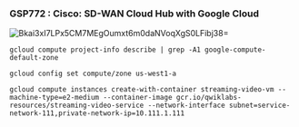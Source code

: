 ### GSP772 :  Cisco: SD-WAN Cloud Hub with Google Cloud 

![Bkai3xI7LPx5CM7MEgOumxt6m0daNVoqXgS0LFibj38=](https://github.com/tariqsheikhsw/GoogleCloudArchitectLabs/assets/54164634/716c6657-c8db-41f1-8d0a-ca57c3f3f16c)

```
gcloud compute project-info describe | grep -A1 google-compute-default-zone

gcloud config set compute/zone us-west1-a

```

```
gcloud compute instances create-with-container streaming-video-vm --machine-type=e2-medium --container-image gcr.io/qwiklabs-resources/streaming-video-service --network-interface subnet=service-network-111,private-network-ip=10.111.1.111

```
